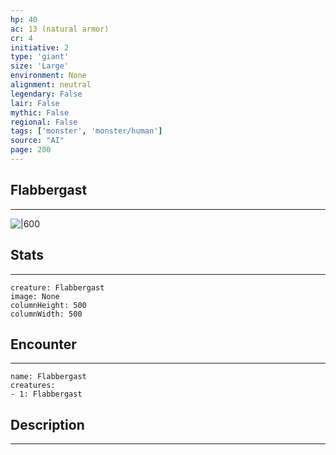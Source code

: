 ```yaml
---
hp: 40
ac: 13 (natural armor)
cr: 4
initiative: 2
type: 'giant'    
size: 'Large'
environment: None
alignment: neutral
legendary: False
lair: False
mythic: False
regional: False
tags: ['monster', 'monster/human']
source: "AI"
page: 200
---
```


## Flabbergast
---

![|600](https://5e.tools/img/bestiary/AI/Flabbergast.jpg)

## Stats
---

```statblock
creature: Flabbergast
image: None
columnHeight: 500
columnWidth: 500
```

## Encounter
---

```encounter-table
name: Flabbergast
creatures:
- 1: Flabbergast
```

## Description
---




